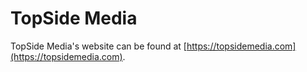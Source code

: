# TopSide Media

TopSide Media's website can be found at [https://topsidemedia.com](https://topsidemedia.com).
